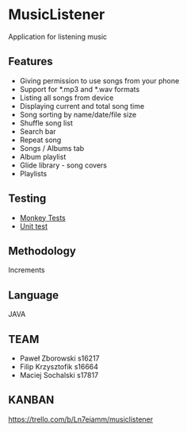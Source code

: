 # MusicListener

Application for listening music

## Features

- Giving permission to use songs from your phone
- Support for \*.mp3 and \*.wav formats
- Listing all songs from device
- Displaying current and total song time
- Song sorting by name/date/file size
- Shuffle song list
- Search bar
- Repeat song
- Songs / Albums tab
- Album playlist
- Glide library - song covers
- Playlists

## Testing

- [Monkey Tests](https://github.com/netoperatingsystem/MusicListener/tree/main/monkey_logs)
- [Unit test](https://github.com/netoperatingsystem/MusicListener/tree/main/MusicListenerRemake/app/src/test/java/com/example/musiclistenerremake)

## Methodology

Increments

## Language

JAVA

## TEAM

- Paweł Zborowski s16217
- Filip Krzysztofik s16664
- Maciej Sochalski s17817

## KANBAN

https://trello.com/b/Ln7eiamm/musiclistener
